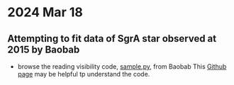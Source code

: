 # 2024 Mar 18

## Attempting to fit data of SgrA star observed at 2015 by Baobab

- browse the reading visibility code, [sample.py](https://github.com/peterlai500/QuasarPolarization/blob/main/sample.py), from Baobab
This [Github page](https://github.com/AstroChem/vis_sample) may be helpful tp understand the code.

